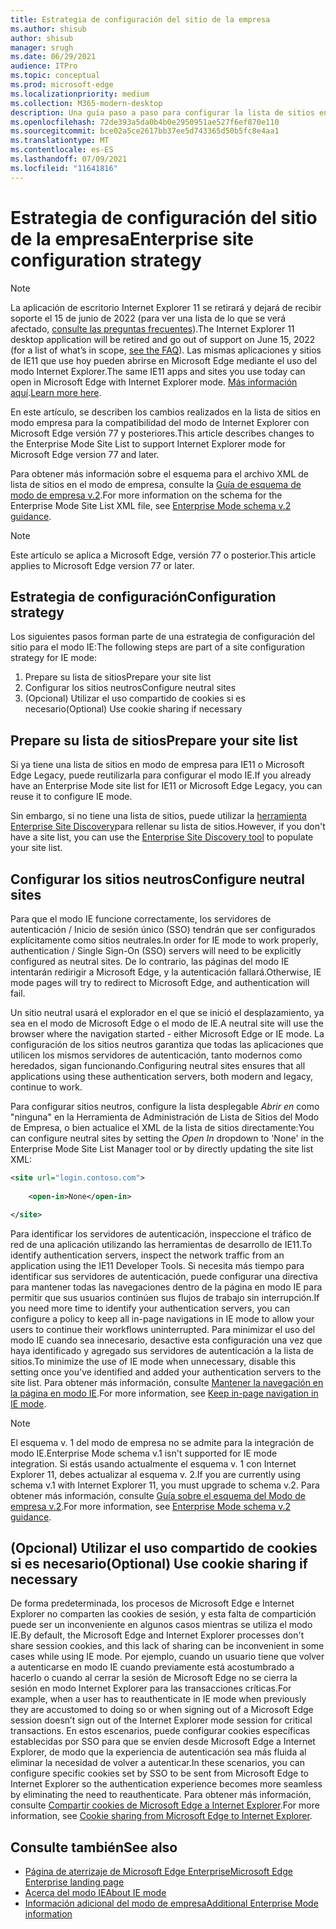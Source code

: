 ```yaml
---
title: Estrategia de configuración del sitio de la empresa
ms.author: shisub
author: shisub
manager: srugh
ms.date: 06/29/2021
audience: ITPro
ms.topic: conceptual
ms.prod: microsoft-edge
ms.localizationpriority: medium
ms.collection: M365-modern-desktop
description: Una guía paso a paso para configurar la lista de sitios en modo empresa para el modo de Internet Explorer..
ms.openlocfilehash: 72de393a5da0b4b0e2950951ae527f6ef870e110
ms.sourcegitcommit: bce02a5ce2617bb37ee5d743365d50b5fc8e4aa1
ms.translationtype: MT
ms.contentlocale: es-ES
ms.lasthandoff: 07/09/2021
ms.locfileid: "11641816"
---
```

# <a name="enterprise-site-configuration-strategy"></a><span data-ttu-id="b885a-103">Estrategia de configuración del sitio de la empresa</span><span class="sxs-lookup"><span data-stu-id="b885a-103">Enterprise site configuration strategy</span></span>

>[!Note]
> <span data-ttu-id="b885a-104">La aplicación de escritorio Internet Explorer 11 se retirará y dejará de recibir soporte el 15 de junio de 2022 (para ver una lista de lo que se verá afectado, [consulte las preguntas frecuentes](https://techcommunity.microsoft.com/t5/windows-it-pro-blog/internet-explorer-11-desktop-app-retirement-faq/ba-p/2366549)).</span><span class="sxs-lookup"><span data-stu-id="b885a-104">The Internet Explorer 11 desktop application will be retired and go out of support on June 15, 2022 (for a list of what’s in scope, [see the FAQ](https://techcommunity.microsoft.com/t5/windows-it-pro-blog/internet-explorer-11-desktop-app-retirement-faq/ba-p/2366549)).</span></span> <span data-ttu-id="b885a-105">Las mismas aplicaciones y sitios de IE11 que use hoy pueden abrirse en Microsoft Edge mediante el uso del modo Internet Explorer.</span><span class="sxs-lookup"><span data-stu-id="b885a-105">The same IE11 apps and sites you use today can open in Microsoft Edge with Internet Explorer mode.</span></span> <span data-ttu-id="b885a-106">[Más información aquí](https://blogs.windows.com/windowsexperience/2021/05/19/the-future-of-internet-explorer-on-windows-10-is-in-microsoft-edge/).</span><span class="sxs-lookup"><span data-stu-id="b885a-106">[Learn more here](https://blogs.windows.com/windowsexperience/2021/05/19/the-future-of-internet-explorer-on-windows-10-is-in-microsoft-edge/).</span></span>

<span data-ttu-id="b885a-107">En este artículo, se describen los cambios realizados en la lista de sitios en modo empresa para la compatibilidad del modo de Internet Explorer con Microsoft Edge versión 77 y posteriores.</span><span class="sxs-lookup"><span data-stu-id="b885a-107">This article describes changes to the Enterprise Mode Site List to support Internet Explorer mode for Microsoft Edge version 77 and later.</span></span>

<span data-ttu-id="b885a-108">Para obtener más información sobre el esquema para el archivo XML de lista de sitios en el modo de empresa, consulte la [Guía de esquema de modo de empresa v.2](/internet-explorer/ie11-deploy-guide/enterprise-mode-schema-version-2-guidance).</span><span class="sxs-lookup"><span data-stu-id="b885a-108">For more information on the schema for the Enterprise Mode Site List XML file, see [Enterprise Mode schema v.2 guidance](/internet-explorer/ie11-deploy-guide/enterprise-mode-schema-version-2-guidance).</span></span>

> [!NOTE]
> <span data-ttu-id="b885a-109">Este artículo se aplica a Microsoft Edge, versión 77 o posterior.</span><span class="sxs-lookup"><span data-stu-id="b885a-109">This article applies to Microsoft Edge version 77 or later.</span></span>
<!--
## Updated schema elements

The following table describes the \<open-in app\> element added to the v.2 of the Enterprise Mode schema:

| **Element** | **Description** |
| --- | --- |
| \<open-in app="**true**"\> | A child element that controls what browser is used for sites. This element is required for sites that need to **open in IE11**.|

**Example:**

``` xml
<site url="contoso.com">

  <open-in app="true">IE11</open-in>

</site>
```

The following table shows the possible values of the \<open-in\> element:

| **Value** | **Description** |
| --- | --- |
| **\<open-in\>IE11\</open-in\>** | Opens the site in IE mode or a full IE11 window. To enable IE mode, see [Configure IE mode policies](./edge-ie-mode-policies.md)|
| **\<open-in app="**true**"\>IE11\</open-in\>** | Opens the site in a full IE11 window |
| **\<open-in\>MSEdge\</open-in\>** | Opens the site in Microsoft Edge |
| **\<open-in\>None or not specified\</open-in\>** | Opens the site in the default browser or in the browser where the user navigated to the site. |
|**\<open-in\>Configurable\</open-in\>** | Allows the site to participate in IE mode engine determination. To learn more, see [Learn about Configurable sites in IE mode](edge-learnmore-configurable-sites-ie-mode.md).  |

>[!NOTE]
> The attribute app=**"true"** is only recognized when associated to _'open-in' IE11_. Adding it to the other 'open-in' elements won't change browser behavior.   -->

## <a name="configuration-strategy"></a><span data-ttu-id="b885a-110">Estrategia de configuración</span><span class="sxs-lookup"><span data-stu-id="b885a-110">Configuration strategy</span></span>

<span data-ttu-id="b885a-111">Los siguientes pasos forman parte de una estrategia de configuración del sitio para el modo IE:</span><span class="sxs-lookup"><span data-stu-id="b885a-111">The following steps are part of a site configuration strategy for IE mode:</span></span>
1. <span data-ttu-id="b885a-112">Prepare su lista de sitios</span><span class="sxs-lookup"><span data-stu-id="b885a-112">Prepare your site list</span></span>
2. <span data-ttu-id="b885a-113">Configurar los sitios neutros</span><span class="sxs-lookup"><span data-stu-id="b885a-113">Configure neutral sites</span></span>
3. <span data-ttu-id="b885a-114">(Opcional) Utilizar el uso compartido de cookies si es necesario</span><span class="sxs-lookup"><span data-stu-id="b885a-114">(Optional) Use cookie sharing if necessary</span></span>

<!--
Step 1.  – if you don’t have one use Site Discovery Step-by-Step
Step 2 – Neutral sites + sticky mode
        Use more examples and explain sticky mode better
Step 3 – If that doesn’t cover your needs, then use Cookie sharing -->

## <a name="prepare-your-site-list"></a><span data-ttu-id="b885a-115">Prepare su lista de sitios</span><span class="sxs-lookup"><span data-stu-id="b885a-115">Prepare your site list</span></span>

<span data-ttu-id="b885a-116">Si ya tiene una lista de sitios en modo de empresa para IE11 o Microsoft Edge Legacy, puede reutilizarla para configurar el modo IE.</span><span class="sxs-lookup"><span data-stu-id="b885a-116">If you already have an Enterprise Mode site list for IE11 or Microsoft Edge Legacy, you can reuse it to configure IE mode.</span></span>

<span data-ttu-id="b885a-117">Sin embargo, si no tiene una lista de sitios, puede utilizar la [herramienta Enterprise Site Discovery](/deployedge/edge-ie-mode-site-discovery)para rellenar su lista de sitios.</span><span class="sxs-lookup"><span data-stu-id="b885a-117">However, if you don't have a site list, you can use the [Enterprise Site Discovery tool](/deployedge/edge-ie-mode-site-discovery) to populate your site list.</span></span>

## <a name="configure-neutral-sites"></a><span data-ttu-id="b885a-118">Configurar los sitios neutros</span><span class="sxs-lookup"><span data-stu-id="b885a-118">Configure neutral sites</span></span>

<span data-ttu-id="b885a-119">Para que el modo IE funcione correctamente, los servidores de autenticación / Inicio de sesión único (SSO) tendrán que ser configurados explícitamente como sitios neutrales.</span><span class="sxs-lookup"><span data-stu-id="b885a-119">In order for IE mode to work properly, authentication / Single Sign-On (SSO) servers will need to be explicitly configured as neutral sites.</span></span> <span data-ttu-id="b885a-120">De lo contrario, las páginas del modo IE intentarán redirigir a Microsoft Edge, y la autenticación fallará.</span><span class="sxs-lookup"><span data-stu-id="b885a-120">Otherwise, IE mode pages will try to redirect to Microsoft Edge, and authentication will fail.</span></span>

<span data-ttu-id="b885a-121">Un sitio neutral usará el explorador en el que se inició el desplazamiento, ya sea en el modo de Microsoft Edge o el modo de IE.</span><span class="sxs-lookup"><span data-stu-id="b885a-121">A neutral site will use the browser where the navigation started - either Microsoft Edge or IE mode.</span></span> <span data-ttu-id="b885a-122">La configuración de los sitios neutros garantiza que todas las aplicaciones que utilicen los mismos servidores de autenticación, tanto modernos como heredados, sigan funcionando.</span><span class="sxs-lookup"><span data-stu-id="b885a-122">Configuring neutral sites ensures that all applications using these authentication servers, both modern and legacy, continue to work.</span></span>

<span data-ttu-id="b885a-123">Para configurar sitios neutros, configure la lista desplegable *Abrir en* como "ninguna" en la Herramienta de Administración de Lista de Sitios del Modo de Empresa, o bien actualice el XML de la lista de sitios directamente:</span><span class="sxs-lookup"><span data-stu-id="b885a-123">You can configure neutral sites by setting the *Open In* dropdown to 'None' in the Enterprise Mode Site List Manager tool or by directly updating the site list XML:</span></span>

``` xml
<site url="login.contoso.com">
   
    <open-in>None</open-in>

</site>
```

<span data-ttu-id="b885a-124">Para identificar los servidores de autenticación, inspeccione el tráfico de red de una aplicación utilizando las herramientas de desarrollo de IE11.</span><span class="sxs-lookup"><span data-stu-id="b885a-124">To identify authentication servers, inspect the network traffic from an application using the IE11 Developer Tools.</span></span> <span data-ttu-id="b885a-125">Si necesita más tiempo para identificar sus servidores de autenticación, puede configurar una directiva para mantener todas las navegaciones dentro de la página en modo IE para permitir que sus usuarios continúen sus flujos de trabajo sin interrupción.</span><span class="sxs-lookup"><span data-stu-id="b885a-125">If you need more time to identify your authentication servers, you can configure a policy to keep all in-page navigations in IE mode to allow your users to continue their workflows uninterrupted.</span></span> <span data-ttu-id="b885a-126">Para minimizar el uso del modo IE cuando sea innecesario, desactive esta configuración una vez que haya identificado y agregado sus servidores de autenticación a la lista de sitios.</span><span class="sxs-lookup"><span data-stu-id="b885a-126">To minimize the use of IE mode when unnecessary, disable this setting once you've identified and added your authentication servers to the site list.</span></span> <span data-ttu-id="b885a-127">Para obtener más información, consulte [Mantener la navegación en la página en modo IE](/deployedge/edge-learnmore-inpage-nav).</span><span class="sxs-lookup"><span data-stu-id="b885a-127">For more information, see [Keep in-page navigation in IE mode](/deployedge/edge-learnmore-inpage-nav).</span></span>

>[!NOTE]
   ><span data-ttu-id="b885a-128">El esquema v. 1 del modo de empresa no se admite para la integración de modo IE.</span><span class="sxs-lookup"><span data-stu-id="b885a-128">Enterprise Mode schema v.1 isn't supported for IE mode integration.</span></span> <span data-ttu-id="b885a-129">Si estás usando actualmente el esquema v. 1 con Internet Explorer 11, debes actualizar al esquema v. 2.</span><span class="sxs-lookup"><span data-stu-id="b885a-129">If you are currently using schema v.1 with Internet Explorer 11, you must upgrade to schema v.2.</span></span> <span data-ttu-id="b885a-130">Para obtener más información, consulte [Guía sobre el esquema del Modo de empresa v.2](/internet-explorer/ie11-deploy-guide/enterprise-mode-schema-version-2-guidance).</span><span class="sxs-lookup"><span data-stu-id="b885a-130">For more information, see [Enterprise Mode schema v.2 guidance](/internet-explorer/ie11-deploy-guide/enterprise-mode-schema-version-2-guidance).</span></span>

## <a name="optional-use-cookie-sharing-if-necessary"></a><span data-ttu-id="b885a-131">(Opcional) Utilizar el uso compartido de cookies si es necesario</span><span class="sxs-lookup"><span data-stu-id="b885a-131">(Optional) Use cookie sharing if necessary</span></span>

<span data-ttu-id="b885a-132">De forma predeterminada, los procesos de Microsoft Edge e Internet Explorer no comparten las cookies de sesión, y esta falta de compartición puede ser un inconveniente en algunos casos mientras se utiliza el modo IE.</span><span class="sxs-lookup"><span data-stu-id="b885a-132">By default, the Microsoft Edge and Internet Explorer processes don't share session cookies, and this lack of sharing can be inconvenient in some cases while using IE mode.</span></span> <span data-ttu-id="b885a-133">Por ejemplo, cuando un usuario tiene que volver a autenticarse en modo IE cuando previamente está acostumbrado a hacerlo o cuando al cerrar la sesión de Microsoft Edge no se cierra la sesión en modo Internet Explorer para las transacciones críticas.</span><span class="sxs-lookup"><span data-stu-id="b885a-133">For example, when a user has to reauthenticate in IE mode when previously they are accustomed to doing so or when signing out of a Microsoft Edge session doesn’t sign out of the Internet Explorer mode session for critical transactions.</span></span> <span data-ttu-id="b885a-134">En estos escenarios, puede configurar cookies específicas establecidas por SSO para que se envíen desde Microsoft Edge a Internet Explorer, de modo que la experiencia de autenticación sea más fluida al eliminar la necesidad de volver a autenticar.</span><span class="sxs-lookup"><span data-stu-id="b885a-134">In these scenarios, you can configure specific cookies set by SSO to be sent from Microsoft Edge to Internet Explorer so the authentication experience becomes more seamless by eliminating the need to reauthenticate.</span></span> <span data-ttu-id="b885a-135">Para obtener más información, consulte [Compartir cookies de Microsoft Edge a Internet Explorer](/deployedge/edge-ie-mode-add-guidance-cookieshare).</span><span class="sxs-lookup"><span data-stu-id="b885a-135">For more information, see [Cookie sharing from Microsoft Edge to Internet Explorer](/deployedge/edge-ie-mode-add-guidance-cookieshare).</span></span>

## <a name="see-also"></a><span data-ttu-id="b885a-136">Consulte también</span><span class="sxs-lookup"><span data-stu-id="b885a-136">See also</span></span>

- [<span data-ttu-id="b885a-137">Página de aterrizaje de Microsoft Edge Enterprise</span><span class="sxs-lookup"><span data-stu-id="b885a-137">Microsoft Edge Enterprise landing page</span></span>](https://aka.ms/EdgeEnterprise)
- [<span data-ttu-id="b885a-138">Acerca del modo IE</span><span class="sxs-lookup"><span data-stu-id="b885a-138">About IE mode</span></span>](./edge-ie-mode.md)
- [<span data-ttu-id="b885a-139">Información adicional del modo de empresa</span><span class="sxs-lookup"><span data-stu-id="b885a-139">Additional Enterprise Mode information</span></span>](/internet-explorer/ie11-deploy-guide/enterprise-mode-overview-for-ie11)
